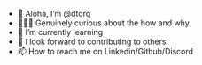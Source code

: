 - 🤙 Aloha, I’m @dtorq
- 👨🏽‍💻 Genuinely curious about the how and why 
- 📓 I’m currently learning 
- 💞️ I look forward to contributing to others 
- 📫 How to reach me on Linkedin/Github/Discord

<!---
dtorq/dtorq is a ✨ special ✨ repository because its `README.md` (this file) appears on your GitHub profile.
You can click the Preview link to take a look at your changes.
--->
